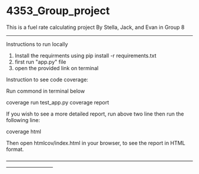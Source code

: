 # 4353_Group_project
This is a fuel rate calculating project
By Stella, Jack, and Evan in Group 8


_____________________________________________

Instructions to run locally

1. Install the requirments using pip install -r requirements.txt
2. first run "app.py" file
3. open the provided link on terminal



Instruction to see code coverage:

Run commond in terminal below

coverage run test_app.py
coverage report



If you wish to see a more detailed report, run above two line then
run the following line:

coverage html

Then open htmlcov/index.html in your browser, to see the report in HTML format.

—————————————————————————————————————————————
